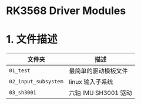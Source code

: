 # RK3568 Driver Modules


# 1. 文件描述

| 文件夹 | 描述 |
| ---- | ---- |
| `01_test` | 最简单的驱动模板文件 |
| `02_input_subsystem` | linux 输入子系统 |
| `03_sh3001` | 六轴 IMU SH3001 驱动 |

